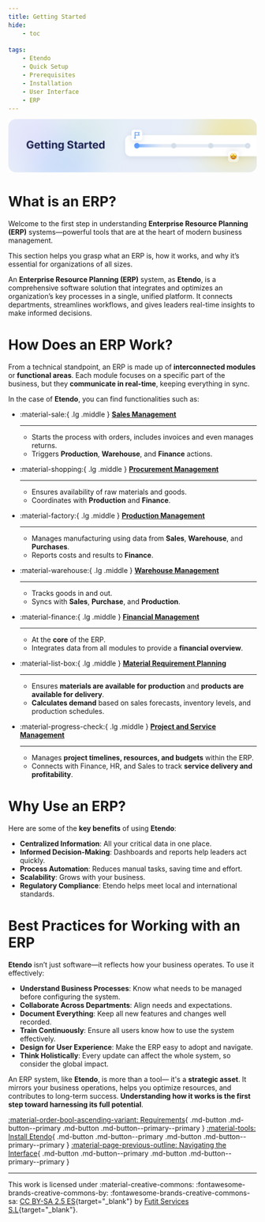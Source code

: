 ```yaml
---
title: Getting Started 
hide:
    - toc

tags:
    - Etendo
    - Quick Setup
    - Prerequisites
    - Installation
    - User Interface
    - ERP
---
```


![cover-getting-started.png](../assets/getting-started/overview/cover-getting-started.png)


# What is an ERP?

Welcome to the first step in understanding **Enterprise Resource Planning (ERP)** systems—powerful tools that are at the heart of modern business management.

This section helps you grasp what an ERP is, how it works, and why it’s essential for organizations of all sizes.

An **Enterprise Resource Planning (ERP)** system, as **Etendo**, is a comprehensive software solution that integrates and optimizes an organization’s key processes in a single, unified platform. It connects departments, streamlines workflows, and gives leaders real-time insights to make informed decisions.

# How Does an ERP Work?

From a technical standpoint, an ERP is made up of **interconnected modules** or **functional areas**. Each module focuses on a specific part of the business, but they **communicate in real-time**, keeping everything in sync.

In the case of **Etendo**, you can find functionalities such as:

<div class="grid cards" markdown>

-   :material-sale:{ .lg .middle } __[Sales Management](../user-guide/etendo-classic/basic-features/sales-management/getting-started.md)__

    ---
    - Starts the process with orders, includes invoices and even manages returns.  
    - Triggers **Production**, **Warehouse**, and **Finance** actions.

-   :material-shopping:{ .lg .middle } __[Procurement Management](../user-guide/etendo-classic/basic-features/procurement-management/getting-started.md)__

    ---
    - Ensures availability of raw materials and goods.  
    - Coordinates with **Production** and **Finance**.

-   :material-factory:{ .lg .middle } __[Production Management](../user-guide/etendo-classic/basic-features/production-management/getting-started.md)__

    ---
    - Manages manufacturing using data from **Sales**, **Warehouse**, and **Purchases**.  
    - Reports costs and results to **Finance**.

-   :material-warehouse:{ .lg .middle } __[Warehouse Management](../user-guide/etendo-classic/basic-features/warehouse-management/getting-started.md)__

    --- 
    - Tracks goods in and out.  
    - Syncs with **Sales**, **Purchase**, and **Production**.

-   :material-finance:{ .lg .middle } __[Financial Management](../user-guide/etendo-classic/basic-features/financial-management/getting-started.md)__  

    ---
    - At the **core** of the ERP.  
    - Integrates data from all modules to provide a **financial overview**.


-   :material-list-box:{ .lg .middle } __[Material Requirement Planning](../user-guide/etendo-classic/basic-features/material-requirement-planning/getting-started.md)__  

    ---
    - Ensures **materials are available for production** and **products are available for delivery**.
    - **Calculates demand** based on sales forecasts, inventory levels, and production schedules.

-   :material-progress-check:{ .lg .middle } __[Project and Service Management](../user-guide/etendo-classic/basic-features/project-and-service-management/getting-started.md)__ 

    ---
    - Manages **project timelines, resources, and budgets** within the ERP.
    - Connects with Finance, HR, and Sales to track **service delivery and profitability**.

</div>

# Why Use an ERP?

Here are some of the **key benefits** of using **Etendo**:

- **Centralized Information**: All your critical data in one place.  
- **Informed Decision-Making**: Dashboards and reports help leaders act quickly.  
- **Process Automation**: Reduces manual tasks, saving time and effort.  
- **Scalability**: Grows with your business.  
- **Regulatory Compliance**: Etendo helps meet local and international standards.

# Best Practices for Working with an ERP

**Etendo** isn’t just software—it reflects how your business operates. To use it effectively:

-  **Understand Business Processes**: Know what needs to be managed before configuring the system.  
-  **Collaborate Across Departments**: Align needs and expectations.  
-  **Document Everything**: Keep all new features and changes well recorded.  
-  **Train Continuously**: Ensure all users know how to use the system effectively.  
-  **Design for User Experience**: Make the ERP easy to adopt and navigate.  
-  **Think Holistically**: Every update can affect the whole system, so consider the global impact.

An ERP system, like **Etendo**, is more than a tool— it's a **strategic asset**. It mirrors your business operations, helps you optimize resources, and contributes to long-term success. **Understanding how it works is the first step toward harnessing its full potential**.

[:material-order-bool-ascending-variant: Requirements](../getting-started/requirements.md){ .md-button .md-button--primary .md-button .md-button--primary--primary }
[:material-tools: Install Etendo](../getting-started/installation.md){ .md-button .md-button--primary .md-button .md-button--primary--primary } 
[:material-page-previous-outline: Navigating the Interface](../getting-started/user-interface/workspace.md){ .md-button .md-button--primary .md-button .md-button--primary--primary } 

---
This work is licensed under :material-creative-commons: :fontawesome-brands-creative-commons-by: :fontawesome-brands-creative-commons-sa: [ CC BY-SA 2.5 ES](https://creativecommons.org/licenses/by-sa/2.5/es/){target="_blank"} by [Futit Services S.L](https://etendo.software){target="_blank"}.
